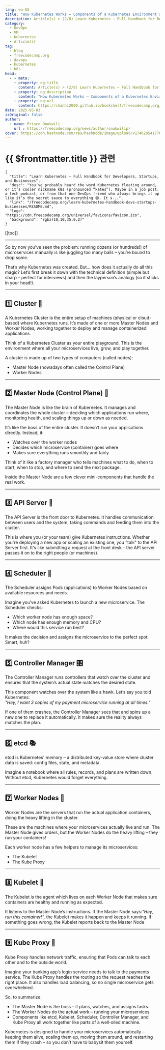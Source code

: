 ```yaml
---
lang: en-US
title: "How Kubernetes Works – Components of a Kubernetes Environment 🧑‍🔧"
description: Article(s) > (2/8) Learn Kubernetes – Full Handbook for Developers, Startups, and Businesses 
category:
  - DevOps
  - VM
  - Kubernetes
  - Article(s)
tag:
  - blog
  - freecodecamp.org
  - devops
  - kubernetes
  - k8s
head:
  - - meta:
    - property: og:title
      content: Article(s) > (2/8) Learn Kubernetes – Full Handbook for Developers, Startups, and Businesses
    - property: og:description
      content: "How Kubernetes Works – Components of a Kubernetes Environment 🧑‍🔧"
    - property: og:url
      content: https://chanhi2000.github.io/bookshelf/freecodecamp.org/learn-kubernetes-handbook-devs-startups-businesses/how-kubernetes-works-components-of-a-kubernetes-environmen.html
date: 2025-05-03
isOriginal: false
author:
  - name: Prince Onukwili
    url : https://freecodecamp.org/news/author/onukwilip/
cover: https://cdn.hashnode.com/res/hashnode/image/upload/v1746205417767/d9d6b0d3-f2a5-44eb-83b5-d1a614bead9f.png
---
```


# {{ $frontmatter.title }} 관련

```component VPCard
{
  "title": "Learn Kubernetes – Full Handbook for Developers, Startups, and Businesses",
  "desc": "You’ve probably heard the word Kubernetes floating around, or it’s cooler nickname k8s (pronounced “kates“). Maybe in a job post, a tech podcast, or from that one DevOps friend who always brings it up like it’s the secret sauce to everything 😅. It s...",
  "link": "/freecodecamp.org/learn-kubernetes-handbook-devs-startups-businesses/README.md",
  "logo": "https://cdn.freecodecamp.org/universal/favicons/favicon.ico",
  "background": "rgba(10,10,35,0.2)"
}
```

[[toc]]

---

<SiteInfo
  name="Learn Kubernetes – Full Handbook for Developers, Startups, and Businesses"
  desc="You’ve probably heard the word Kubernetes floating around, or it’s cooler nickname k8s (pronounced “kates“). Maybe in a job post, a tech podcast, or from that one DevOps friend who always brings it up like it’s the secret sauce to everything 😅. It s..."
  url="https://freecodecamp.org/news/learn-kubernetes-handbook-devs-startups-businesses#heading-how-kubernetes-works-components-of-a-kubernetes-environmen"
  logo="https://cdn.freecodecamp.org/universal/favicons/favicon.ico"
  preview="https://cdn.hashnode.com/res/hashnode/image/upload/v1746205417767/d9d6b0d3-f2a5-44eb-83b5-d1a614bead9f.png"/>

So by now you’ve seen the problem: running dozens (or hundreds!) of microservices manually is like juggling too many balls – you’re bound to drop some.

That’s why Kubernetes was created. But... how does it actually do all this magic? Let’s first break it down with the technical definition (simple but sharp – perfect for interviews) and then the layperson’s analogy (so it sticks in your head!).

---

## 1️⃣ Cluster 🏰

A Kubernetes Cluster is the entire setup of machines (physical or cloud-based) where Kubernetes runs. It’s made of one or more Master Nodes and Worker Nodes, working together to deploy and manage containerized applications.

Think of a Kubernetes Cluster as your entire playground. This is the environment where all your microservices live, grow, and play together.

A cluster is made up of two types of computers (called nodes):

- Master Node (nowadays often called the Control Plane)
- Worker Nodes

---

## 2️⃣ Master Node (Control Plane) 👑

The Master Node is like the brain of Kubernetes. It manages and coordinates the whole cluster – deciding which applications run where, monitoring health, and scaling things up or down as needed.

It’s like the boss of the entire cluster. It doesn’t run your applications directly. Instead, it:

- Watches over the worker nodes
- Decides which microservice (container) goes where
- Makes sure everything runs smoothly and fairly

Think of it like a factory manager who tells machines what to do, when to start, when to stop, and where to send the next package.

Inside the Master Node are a few clever mini-components that handle the real work.

---

## 3️⃣ API Server 💌

The API Server is the front door to Kubernetes. It handles communication between users and the system, taking commands and feeding them into the cluster.

This is where you (or your team) give Kubernetes instructions. Whether you're deploying a new app or scaling an existing one, you "talk" to the API Server first. It's like submitting a request at the front desk – the API server passes it on to the right people (or machines).

---

## 4️⃣ Scheduler 📅

The Scheduler assigns Pods (applications) to Worker Nodes based on available resources and needs.

Imagine you’ve asked Kubernetes to launch a new microservice. The Scheduler checks:

- Which worker node has enough space?
- Which node has enough memory and CPU?
- Where would this service run best?

It makes the decision and assigns the microservice to the perfect spot. Smart, huh?

---

## 5️⃣ Controller Manager 🎛️

The Controller Manager runs controllers that watch over the cluster and ensures that the system’s actual state matches the desired state.

This component watches over the system like a hawk. Let’s say you told Kubernetes:  
*"Hey, I want 3 copies of my payment microservice running at all times."*

If one of them crashes, the Controller Manager sees that and spins up a new one to replace it automatically. It makes sure the reality always matches the plan.

---

## 6️⃣ etcd 📚

etcd is Kubernetes' memory – a distributed key-value store where cluster data is saved: config files, state, and metadata.

Imagine a notebook where all rules, records, and plans are written down. Without etcd, Kubernetes would forget everything.

---

## 7️⃣ Worker Nodes 💪

Worker Nodes are the servers that run the actual application containers, doing the heavy lifting in the cluster.

These are the machines where your microservices actually live and run. The Master Node gives orders, but the Worker Nodes do the heavy lifting – they run your containers!

Each worker node has a few helpers to manage its microservices:

- The Kubelet
- The Kube Proxy

---

## 8️⃣ Kubelet 📢

The Kubelet is the agent which lives on each Worker Node that makes sure containers are healthy and running as expected.

It listens to the Master Node’s instructions. If the Master Node says:*"Hey, run this container!",* the Kubelet makes it happen and keeps it running. If something goes wrong, the Kubelet reports back to the Master Node

---

## 9️⃣ Kube Proxy 🚦

Kube Proxy handles network traffic, ensuring that Pods can talk to each other and to the outside world.

Imagine your banking app’s login service needs to talk to the payments service. The Kube Proxy handles the routing so the request reaches the right place. It also handles load balancing, so no single microservice gets overwhelmed.

So, to summarize:

- The Master Node is the boss – it plans, watches, and assigns tasks.
- The Worker Nodes do the actual work – running your microservices.
- Components like etcd, Kubelet, Scheduler, Controller Manager, and Kube Proxy all work together like parts of a well-oiled machine.

Kubernetes is designed to handle your microservices automatically – keeping them alive, scaling them up, moving them around, and restarting them if they crash – so you don’t have to babysit them yourself.
